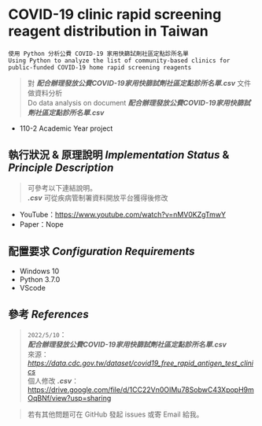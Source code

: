 # COVID-19 clinic rapid screening reagent distribution in Taiwan

    使用 Python 分析公費 COVID-19 家用快篩試劑社區定點診所名單
    Using Python to analyze the list of community-based clinics for public-funded COVID-19 home rapid screening reagents
    
> 對 ***配合辦理發放公費COVID-19家用快篩試劑社區定點診所名單.csv*** 文件做資料分析    
> Do data analysis on document ***配合辦理發放公費COVID-19家用快篩試劑社區定點診所名單.csv***  
 
 - 110-2 Academic Year project

## 執行狀況 & 原理說明 *Implementation Status* & *Principle Description*

> 可參考以下連結說明。  
> ***.csv*** 可從疾病管制署資料開放平台獲得後修改

- YouTube：https://www.youtube.com/watch?v=nMV0KZgTmwY
- Paper：Nope

## 配置要求 *Configuration Requirements*

- Windows 10
- Python 3.7.0
- VScode

## 參考 *References*

> `2022/5/10`：  
> ***配合辦理發放公費COVID-19家用快篩試劑社區定點診所名單.csv***  
> 來源：*https://data.cdc.gov.tw/dataset/covid19_free_rapid_antigen_test_clinics*  
> 個人修改 ***.csv***：https://drive.google.com/file/d/1CC22Vn0OIMu78SobwC43XpopH9mOqBNf/view?usp=sharing
    
> 若有其他問題可在 GitHub 發起 issues 或寄 Email 給我。
